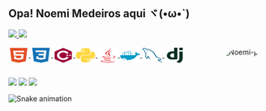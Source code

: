 ## Opa! Noemi Medeiros aqui ヾ(•ω•`)

<div align="left">
<a href="https://github.com/noemimedeiros">
  <img height="180em" src="https://github-readme-stats.vercel.app/api?username=noemimedeiros&show_icons=true&theme=dracula&include_all_commits=true&count_private=true"/>
  <img height="180em" src="https://github-readme-stats.vercel.app/api/top-langs/?username=noemimedeiros&theme=dracula"/>

<div style="display: inline_block"><br>
  <img align="center" alt="HTML" height="30" width="40" src="https://raw.githubusercontent.com/devicons/devicon/master/icons/html5/html5-plain.svg">
  <img align="center" alt="CSS" height="30" width="40" src="https://raw.githubusercontent.com/devicons/devicon/master/icons/css3/css3-plain.svg">
  <img align="center" alt="C++" height="30" width="40" src="https://raw.githubusercontent.com/devicons/devicon/master/icons/cplusplus/cplusplus-plain.svg">
  <img align="center" alt="Python" height="30" width="40" src="https://raw.githubusercontent.com/devicons/devicon/master/icons/python/python-plain.svg">
  <img align="center" alt="Java" height="30" width="40" src="https://raw.githubusercontent.com/devicons/devicon/master/icons/java/java-plain.svg">
  <img align="center" alt="Docker" height="30" width="40" src="https://raw.githubusercontent.com/devicons/devicon/master/icons/docker/docker-plain.svg">
  <img align="center" alt="MySQL" height="30" width="40" src="https://raw.githubusercontent.com/devicons/devicon/master/icons/mysql/mysql-original.svg">
  <img align="center" alt="Django" height="30" width="40" src="https://raw.githubusercontent.com/devicons/devicon/master/icons/django/django-plain.svg">
  <img align="right" alt="Noemi-pic" height="150" style="border-radius:50px;" src="https://instagram.fcpv6-1.fna.fbcdn.net/v/t51.2885-15/174265364_458032302084807_1425614791329112266_n.jpg?stp=dst-jpg_e35&_nc_ht=instagram.fcpv6-1.fna.fbcdn.net&_nc_cat=103&_nc_ohc=9OeHmic0LwQAX_t7Cz_&edm=ALQROFkBAAAA&ccb=7-4&ig_cache_key=MjU1NDY3Njg4NTc1OTg5NTA0Ng%3D%3D.2-ccb7-4&oh=00_AT-T0FyE5v0KfuOZoEXDrVzQRhtA2vtFnSp8_ge3QCfcZw&oe=62480228&_nc_sid=30a2ef">
  
</div>
  
  ##
 
<div> 
  <a href="https://instagram.com/noemimedeirs" target="_blank"><img src="https://img.shields.io/badge/-Instagram-%23E4405F?style=for-the-badge&logo=instagram&logoColor=white" target="_blank"></a>
  <a href = "mailto:noemimedeiros.acc@gmail.com"><img src="https://img.shields.io/badge/-Gmail-%23333?style=for-the-badge&logo=gmail&logoColor=white" target="_blank"></a>
  <a href="https://www.linkedin.com/in/noemi-medeiros" target="_blank"><img src="https://img.shields.io/badge/-LinkedIn-%230077B5?style=for-the-badge&logo=linkedin&logoColor=white" target="_blank"></a> 
  
  ![Snake animation](https://github.com/noemimedeiros/noemimedeiros/blob/output/github-contribution-grid-snake.svg)
  
 </div> 
